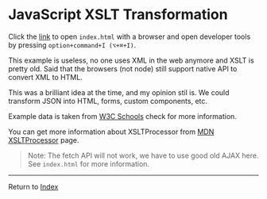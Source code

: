# JavaScript XSLT Transformation

Click the [link](index.html) to open `index.html` with a browser and open developer tools by pressing `option+command+I (⌥+⌘+I)`.

This example is useless, no one uses XML in the web anymore and XSLT is pretty old. Said that the browsers (not node) still
support native API to convert XML to HTML. 

This was a brilliant idea at the time, and my opinion stil is. We could transform JSON into HTML, forms, custom components, etc.

Example data is taken from [W3C Schools](https://www.w3schools.com/xml/xsl_client.asp) check for more information.

You can get more information about XSLTProcessor from [MDN XSLTProcessor](https://developer.mozilla.org/en-US/docs/Web/API/XSLTProcessor) page.

> Note: The fetch API will not work, we have to use good old AJAX here. See `index.html` for more information. 

---
Return to [Index](../../README.md)